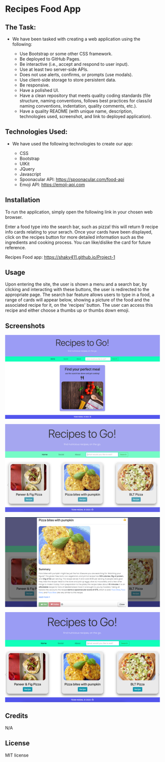 # Recipes Food App

## The Task:

* We have been tasked with creating a web application using the following:

    * Use Bootstrap or some other CSS framework.
    * Be deployed to GitHub Pages.
    * Be interactive (i.e., accept and respond to user input).
    * Use at least two server-side APIs.
    * Does not use alerts, confirms, or prompts (use modals).
    * Use client-side storage to store persistent data.
    * Be responsive.
    * Have a polished UI.
    * Have a clean repository that meets quality coding standards (file structure, naming conventions, follows best practices for class/id naming conventions, indentation, quality comments, etc.).
    * Have a quality README (with unique name, description, technologies used, screenshot, and link to deployed application).

## Technologies Used:

* We have used the following technologies to create our app:

    * CSS
    * Bootstrap
    * UIKit
    * JQuery
    * Javascript
    * Spoonacular API: https://spoonacular.com/food-api
    * Emoji API: https://emoji-api.com

## Installation

To run the application, simply open the following link in your chosen web browser.

Enter a food type into the search bar, such as pizza! this will return 9 recipe info cards relating to your serach. Once your cards have been displayed, click on the recipes button for more detailed information such as the ingredients and cooking process. You can like/dislike the card for future reference.

Recipes Food app: https://shaky411.github.io/Project-1

## Usage

Upon entering the site, the user is shown a menu and a search bar, by clicking and interacting with these buttons, the user is redirected to the appropriate page. The search bar feature allows users to type in a food, a range of cards will appear below, showing a picture of the food and the associated recipe for it, on the 'recipes' button. The user can access this recipe and either choose a thumbs up or thumbs down emoji.

## Screenshots

![Alt text](assets/screen%20capture/SC_Main.png)

![Alt text](assets/screen%20capture/SC_002.png)

![Alt text](assets/screen%20capture/SC_003.png)

![Alt text](assets/screen%20capture/Project_6.png)

## Credits

N/A

## License

MIT license
